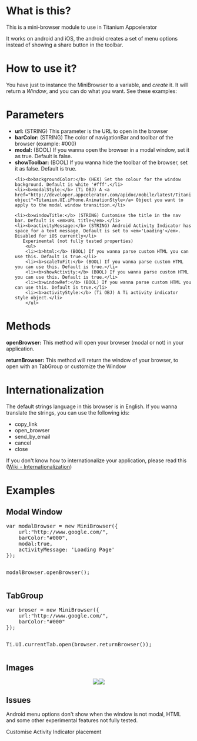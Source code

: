 <h1>What is this?</h1>
<p>This is a mini-browser module to use in Titanium Appcelerator</p><p>It works on android and iOS, the android creates a set of menu options instead of showing a share button in the toolbar.</p>

<h1>How to use it?</h1>
<p>You have just to instance the MiniBrowser to a variable, and <i>create</i> it. It will return a <i>Window</i>, and you can do what you want. See these examples:</p>

<h1>Parameters</h1>
<ul>
	<li><b>url:</b> (STRING) This parameter is the URL to open in the browser</li>
	<li><b>barColor:</b> (STRING) The color of navigationBar and toolbar of the browser (example: #000)</li>
	<li><b>modal:</b> (BOOL) If you wanna open the browser in a modal window, set it as true. Default is false.</li>
	<li><b>showToolbar:</b> (BOOL) If you wanna hide the toolbar of the browser, set it as false. Default is true.</li>
	
	<li><b>backgroundColor:</b> (HEX) Set the colour for the window background. Default is white '#fff'.</li>
	<li><b>modalStyle:</b> (Ti OBJ) A <a href="http://developer.appcelerator.com/apidoc/mobile/latest/Titanium.UI.iPhone.AnimationStyle-object">Titanium.UI.iPhone.AnimationStyle</a> Object you want to apply to the modal window transition.</li>
	
	<li><b>windowTitle:</b> (STRING) Customise the title in the nav bar. Default is <em>URL title</em>.</li>
	<li><b>activityMessage:</b> (STRING) Android Activity Indicator has space for a text message. Default is set to <em>'Loading'</em>. Disabled for iOS currently</li>
	   Experimental (not fully tested properties)
		<ul>
		<li><b>html:</b> (BOOL) If you wanna parse custom HTML you can use this. Default is true.</li>
		<li><b>scaleToFit:</b> (BOOL) If you wanna parse custom HTML you can use this. Default is true.</li>
		<li><b>showActivity:</b> (BOOL) If you wanna parse custom HTML you can use this. Default is true.</li>
		<li><b>windowRef:</b> (BOOL) If you wanna parse custom HTML you can use this. Default is true.</li>
		<li><b>activityStyle:</b> (Ti OBJ) A Ti activity indicator style object.</li>
		</ul>

</ul>

<h1>Methods</h1>
<p><b>openBrowser:</b> This method will open your browser (modal or not) in your application.</p>
<p><b>returnBrowser:</b> This method will return the window of your browser, to open with an TabGroup or customize the Window</p>

<h1>Internationalization</h1>
<p>The default strings language in this browser is in English. If you wanna translate the strings, you can use the following ids:</p>
<ul>
	<li>copy_link</li>
	<li>open_browser</li>
	<li>send_by_email</li>
	<li>cancel</li>
	<li>close</li>
</ul>
<p>If you don't know how to internationalize your application, please read this (<a href="https://wiki.appcelerator.org/display/guides/Internationalization">Wiki - Internationalization</a>)</p>

<h1>Examples</h1>
<h2>Modal Window</h2>
<pre>var modalBrowser = new MiniBrowser({
	url:"http://www.google.com/",
    barColor:"#000",
    modal:true,
	activityMessage: 'Loading Page'
});

modalBrowser.openBrowser();</pre>
<h2>TabGroup</h2>
<pre>var broser = new MiniBrowser({
	url:"http://www.google.com/",
    barColor:"#000"
});

Ti.UI.currentTab.open(browser.returnBrowser());</pre>

<h2>Images</h2>
<p align="center"><img src="http://img3.imageshack.us/img3/7131/screenshot20111229at335.png"><img src="http://img194.imageshack.us/img194/3579/screenshot20111229at930.png"></p>

<h2>Issues</h2>
<p>Android menu options don't show when the window is not modal, HTML and some other experimental features not fully tested.</p>
<p>Customise Activity Indicator placement</p>